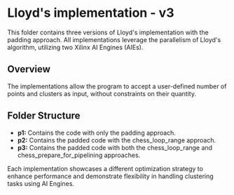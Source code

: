 # Lloyd's implementation - v3

This folder contains three versions of Lloyd's implementation with the padding approach. All implementations leverage the parallelism of Lloyd's algorithm, utilizing two Xilinx AI Engines (AIEs).

## Overview

The implementations allow the program to accept a user-defined number of points and clusters as input, without constraints on their quantity.

## Folder Structure

- **p1:** Contains the code with only the padding approach.
- **p2:** Contains the padded code with the chess_loop_range approach.
- **p3:** Contains the padded code with both the chess_loop_range and chess_prepare_for_pipelining approaches.

Each implementation showcases a different optimization strategy to enhance performance and demonstrate flexibility in handling clustering tasks using AI Engines.
